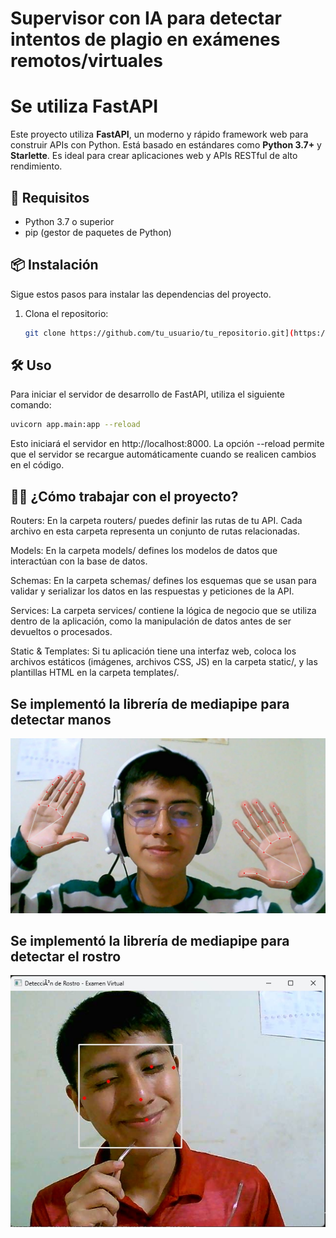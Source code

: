 # Supervisor con IA para detectar intentos de plagio en exámenes remotos/virtuales


# Se utiliza FastAPI

Este proyecto utiliza **FastAPI**, un moderno y rápido framework web para construir APIs con Python. Está basado en estándares como **Python 3.7+** y **Starlette**. Es ideal para crear aplicaciones web y APIs RESTful de alto rendimiento.

## 🚀 Requisitos

- Python 3.7 o superior
- pip (gestor de paquetes de Python)

## 📦 Instalación

Sigue estos pasos para instalar las dependencias del proyecto.

1. Clona el repositorio:

   ```bash
   git clone https://github.com/tu_usuario/tu_repositorio.git](https://github.com/Daniee19/SupervisorExamenRemotoIA.git

## 🛠️ Uso

Para iniciar el servidor de desarrollo de FastAPI, utiliza el siguiente comando:

```bash
uvicorn app.main:app --reload
```
Esto iniciará el servidor en http://localhost:8000. La opción --reload permite que el servidor se recargue automáticamente cuando se realicen cambios en el código.

## 🧑‍💻 ¿Cómo trabajar con el proyecto?

Routers: En la carpeta routers/ puedes definir las rutas de tu API. Cada archivo en esta carpeta representa un conjunto de rutas relacionadas.

Models: En la carpeta models/ defines los modelos de datos que interactúan con la base de datos.

Schemas: En la carpeta schemas/ defines los esquemas que se usan para validar y serializar los datos en las respuestas y peticiones de la API.

Services: La carpeta services/ contiene la lógica de negocio que se utiliza dentro de la aplicación, como la manipulación de datos antes de ser devueltos o procesados.

Static & Templates: Si tu aplicación tiene una interfaz web, coloca los archivos estáticos (imágenes, archivos CSS, JS) en la carpeta static/, y las plantillas HTML en la carpeta templates/.

## Se implementó la librería de mediapipe para detectar manos
![Foto](static/img/photo_mediapipe_hands.jpg)

## Se implementó la librería de mediapipe para detectar el rostro
![Foto](static/img/foto_face.jpg)

